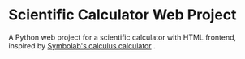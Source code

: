 # Scientific Calculator Web Project

A Python web project for a scientific calculator with HTML frontend, inspired by [Symbolab's calculus calculator](https://zs.symbolab.com/solver/calculus-calculator) .